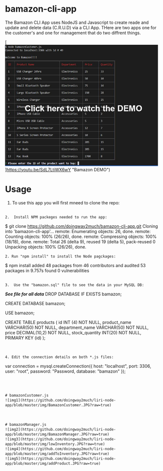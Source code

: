 # bamazon-cli-app

The Bamazon CLI App uses NodeJS and Javascript to create reade and update and delete data (C.R.U.D) via a CLI App.  THere are two apps one for the customer's and one for management that do two diffrent things.  

[![DEMO](https://github.com/doingway2much/bamazon-cli-app/blob/master/img/DEMO.jpg)]https://youtu.be/SdL7LtiWX6wY "Bamazon DEMO")

# Usage

1.  To use this app you  will first mneed to clone the repo:

```

2.  Install NPM packeges needed to run the app:

```
$ git clone https://github.com/doingway2much/bamazon-cli-app.git
Cloning into 'bamazon-cli-app'...
remote: Enumerating objects: 26, done.
remote: Counting objects: 100% (26/26), done.
remote: Compressing objects: 100% (18/18), done.
remote: Total 26 (delta 9), reused 19 (delta 5), pack-reused 0
Unpacking objects: 100% (26/26), done.
```
2. Run "npm install" to install the Node pagckages:

```
$ npm install
added 48 packages from 46 contributors and audited 53 packages in 9.757s
found 0 vulnerabilities
```

3.  Use the "bamazon.sql" file to see the data in your MySQL DB:

```
***See file for all data***
DROP DATABASE IF EXISTS bamazon;

CREATE DATABASE bamazon;

USE bamazon;

CREATE TABLE products (
  id INT (4) NOT NULL,
  product_name VARCHAR(50) NOT NULL,
  department_name VARCHAR(50) NOT NULL,
  price DECIMAL(10,2) NOT NULL,
  stock_quantity INT(20) NOT NULL,
  PRIMARY KEY (id)
);
```


4. Edit the connection details on both *.js files:

```
var connection = mysql.createConnection({
    host: "localhost",
    port: 3306,
    user: "root",
    password: "Password,
    database: "bamazon"
});
```



# bamazonCustomer.js
![img1](https://github.com/doingway2much/liri-node-app/blob/master/img/BamazonCustomer.JPG?raw=true)



# bamazonManager.js
![img2](https://github.com/doingway2much/liri-node-app/blob/master/img/BamazonManager.JPG?raw=true)
![img3](https://github.com/doingway2much/liri-node-app/blob/master/img/lowInventory.JPG?raw=true)
![img4](https://github.com/doingway2much/liri-node-app/blob/master/img/addToInventory.JPG?raw=true)
![img5](https://github.com/doingway2much/liri-node-app/blob/master/img/addProduct.JPG?raw=true)




